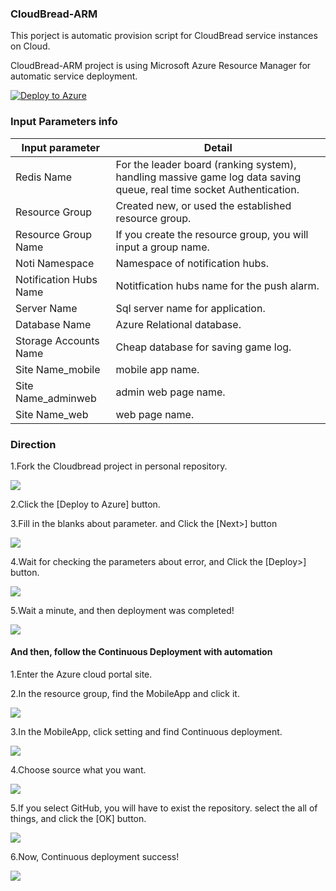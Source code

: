 ### CloudBread-ARM
This porject is automatic provision script for CloudBread service instances on Cloud.

CloudBread-ARM project is using Microsoft Azure Resource Manager for automatic service deployment.

[![Deploy to Azure](http://azuredeploy.net/deploybutton.png)](https://azuredeploy.net/)

### Input Parameters info
Input parameter|Detail
---|---|
Redis Name|For the leader board (ranking system), handling massive game log data saving queue, real time socket Authentication.
Resource Group|Created new, or used the established resource group.
Resource Group Name|If you create the resource group, you will input a group name.
Noti Namespace|Namespace of notification hubs.
Notification Hubs Name|Notitfication hubs name for the push alarm.
Server Name|Sql server name for application.
Database Name|Azure Relational database.
Storage Accounts Name|Cheap database for saving game log.
Site Name_mobile|mobile app name.
Site Name_adminweb|admin web page name.
Site Name_web|web page name.

### Direction
1.Fork the Cloudbread project in personal repository.

![](./cb-arm-direction/deployment/cb-arm-fork.png)

2.Click the [Deploy to Azure] button.

3.Fill in the blanks about parameter. and Click the [Next>] button

![](./cb-arm-direction/deployment/cb-arm-deploy01.png)

4.Wait for checking the parameters about error, and Click the [Deploy>] button.

![](./cb-arm-direction/deployment/cb-arm-deploy02.png)

5.Wait a minute, and then deployment was completed!
 
![](./cb-arm-direction/deployment/cb-arm-deploy03.png)


#### And then, follow the Continuous Deployment with automation
1.Enter the Azure cloud portal site.

2.In the resource group, find the MobileApp and click it.

![](./cb-arm-direction/automationCD/arm-auto01.png)

3.In the MobileApp, click setting and find Continuous deployment.

![](./cb-arm-direction/automationCD/arm-auto02.png)

4.Choose source what you want.

![](./cb-arm-direction/automationCD/arm-auto03.png)

5.If you select GitHub, you will have to exist the repository.
  select the all of things, and click the [OK] button.

![](./cb-arm-direction/automationCD/arm-auto04.png)

6.Now, Continuous deployment success!

![](./cb-arm-direction/automationCD/arm-auto05.png)
